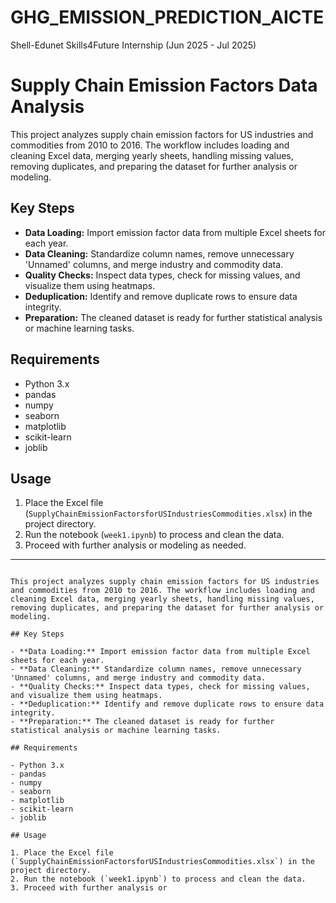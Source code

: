 # GHG_EMISSION_PREDICTION_AICTE
Shell-Edunet Skills4Future Internship (Jun 2025 - Jul 2025)

# Supply Chain Emission Factors Data Analysis

This project analyzes supply chain emission factors for US industries and commodities from 2010 to 2016. The workflow includes loading and cleaning Excel data, merging yearly sheets, handling missing values, removing duplicates, and preparing the dataset for further analysis or modeling.

## Key Steps

- **Data Loading:** Import emission factor data from multiple Excel sheets for each year.
- **Data Cleaning:** Standardize column names, remove unnecessary 'Unnamed' columns, and merge industry and commodity data.
- **Quality Checks:** Inspect data types, check for missing values, and visualize them using heatmaps.
- **Deduplication:** Identify and remove duplicate rows to ensure data integrity.
- **Preparation:** The cleaned dataset is ready for further statistical analysis or machine learning tasks.

## Requirements

- Python 3.x
- pandas
- numpy
- seaborn
- matplotlib
- scikit-learn
- joblib

## Usage

1. Place the Excel file (`SupplyChainEmissionFactorsforUSIndustriesCommodities.xlsx`) in the project directory.
2. Run the notebook (`week1.ipynb`) to process and clean the data.
3. Proceed with further analysis or modeling as needed.

---
```# Supply Chain Emission Factors Data Analysis

This project analyzes supply chain emission factors for US industries and commodities from 2010 to 2016. The workflow includes loading and cleaning Excel data, merging yearly sheets, handling missing values, removing duplicates, and preparing the dataset for further analysis or modeling.

## Key Steps

- **Data Loading:** Import emission factor data from multiple Excel sheets for each year.
- **Data Cleaning:** Standardize column names, remove unnecessary 'Unnamed' columns, and merge industry and commodity data.
- **Quality Checks:** Inspect data types, check for missing values, and visualize them using heatmaps.
- **Deduplication:** Identify and remove duplicate rows to ensure data integrity.
- **Preparation:** The cleaned dataset is ready for further statistical analysis or machine learning tasks.

## Requirements

- Python 3.x
- pandas
- numpy
- seaborn
- matplotlib
- scikit-learn
- joblib

## Usage

1. Place the Excel file (`SupplyChainEmissionFactorsforUSIndustriesCommodities.xlsx`) in the project directory.
2. Run the notebook (`week1.ipynb`) to process and clean the data.
3. Proceed with further analysis or